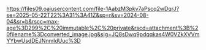 https://files09.oaiusercontent.com/file-1AabzM3pkv7aPscq2wDqrJ?se=2025-05-22T22%3A31%3A41Z&sp=r&sv=2024-08-04&sr=b&rscc=max-age%3D299%2C%20immutable%2C%20private&rscd=attachment%3B%20filename%3Dconverted_image.jpg&sig=JQ8sDwq9pdqqkas4W0VZkXVVmYYbwUsdDEJNnmldUuc%3D
